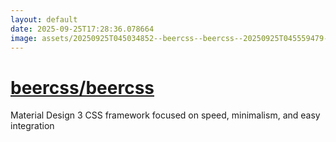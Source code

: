 ```yaml
---
layout: default
date: 2025-09-25T17:28:36.078664
image: assets/20250925T045034852--beercss--beercss--20250925T045559479--cropped.png
---
```


# [beercss/beercss](https://github.com/beercss/beercss)

Material Design 3 CSS framework focused on speed, minimalism, and easy integration
